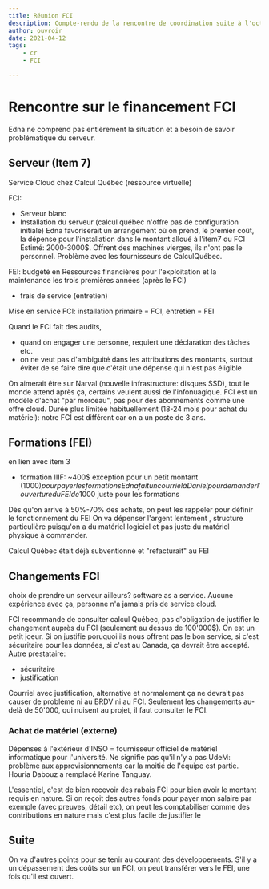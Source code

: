 ```yaml
---
title: Réunion FCI
description: Compte-rendu de la rencontre de coordination suite à l'octroi du financement FCI
author: ouvroir
date: 2021-04-12
tags: 
    - cr
    - FCI

---
```


# Rencontre sur le financement FCI

Edna ne comprend pas entièrement la situation et a besoin de savoir problématique du serveur.

## Serveur (Item 7)
Service Cloud chez Calcul Québec (ressource virtuelle)

FCI:
- Serveur blanc
- Installation du serveur (calcul québec n'offre pas de configuration initiale)
Edna favoriserait un arrangement où on prend, le premier coût, la dépense pour l'installation dans le montant alloué à l'item7 du FCI
Estimé: 2000-3000$.
Offrent des machines vierges, ils n'ont pas le personnel. 
Problème avec les fournisseurs de CalculQuébec.

FEI: budgété en Ressources financières pour l'exploitation et la maintenance les trois premières années (après le FCI)
- frais de service (entretien)


Mise en service FCI: installation primaire = FCI, entretien = FEI

Quand le FCI fait des audits, 
- quand on engager une personne, requiert une déclaration des tâches etc.
- on ne veut pas d'ambiguité dans les attributions des montants, surtout éviter de se faire dire que c'était une dépense qui n'est pas éligible

On aimerait être sur Narval (nouvelle infrastructure: disques SSD), tout le monde attend après ça, certains veulent aussi de l'infonuagique.
FCI est un modèle d'achat "par morceau", pas pour des abonnements comme une offre cloud. Durée plus limitée habituellement (18-24 mois pour achat du matériel): notre FCI est différent car on a un poste de 3 ans. 

## Formations (FEI)
en lien avec item 3
- formation IIIF: ~400$ 
exception pour un petit montant (1000$) pour payer les formations 
Edna fait un courriel à Daniel pour demander l'ouverture du FEI de 1000$ juste pour les formations

Dès qu'on arrive à 50%-70% des achats, on peut les rappeler pour définir le fonctionnement du FEI
On va dépenser l'argent lentement , structure particulière puisqu'on a du matériel logiciel et pas juste du matériel physique à commander. 

Calcul Québec était déjà subventionné et "refacturait" au FEI

## Changements FCI

choix de prendre un serveur ailleurs? software as a service.
Aucune expérience avec ça, personne n'a jamais pris de service cloud.

FCI recommande de consulter calcul Québec, pas d'obligation de justifier le changement auprès du FCI (seulement au dessus de 100'000$). On est un petit joeur. Si on justifie poruquoi ils nous offrent pas le bon service, si c'est sécuritaire pour les données, si c'est au Canada, ça devrait être accepté.
Autre prestataire:
- sécuritaire
- justification

Courriel avec justification, alternative et normalement ça ne devrait pas causer de problème ni au BRDV ni au FCI.
Seulement les changements au-delà de 50'000, qui nuisent au projet, il faut consulter le FCI.

### Achat de matériel (externe)
Dépenses à l'extérieur d'INSO = fournisseur officiel de matériel informatique pour l'université. Ne signifie pas qu'il n'y a pas 
UdeM: problème aux approvisionnements car la moitié de l'équipe est partie. 
Houria Dabouz a remplacé Karine Tanguay.

L'essentiel, c'est de bien recevoir des rabais FCI pour bien avoir le montant requis en nature.
Si on reçoit des autres fonds pour payer mon salaire par exemple (avec preuves, détail etc), on peut les comptabiliser comme des contributions en nature mais c'est plus facile de justifier le 

## Suite
On va d'autres points pour se tenir au courant des développements.
S'il y a un dépassement des coûts sur un FCI, on peut transférer vers le FEI, une fois qu'il est ouvert.
